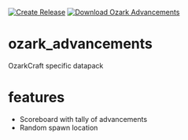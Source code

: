[![Create Release](https://img.shields.io/github/workflow/status/ozarkcraft/ozarkpack/Create%20Release?style=for-the-badge)](https://github.com/ozarkcraft/ozarkpack/actions/workflows/main.yml)
[![Download Ozark Advancements](https://img.shields.io/badge/download-ozark_advancements.zip-blue?style=for-the-badge)](https://github.com/ozarkcraft/ozark_advancements/releases/download/v0.1.6/ozark_advancements-v0.1.6.zip)

# ozark_advancements
OzarkCraft specific datapack

# features

- Scoreboard with tally of advancements
- Random spawn location
